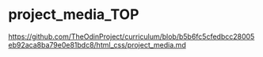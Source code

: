 # project_media_TOP
https://github.com/TheOdinProject/curriculum/blob/b5b6fc5cfedbcc28005eb92aca8ba79e0e81bdc8/html_css/project_media.md
